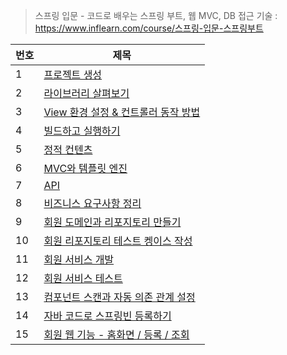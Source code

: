 > 스프링 입문 - 코드로 배우는 스프링 부트, 웹 MVC, DB 접근 기술 : https://www.inflearn.com/course/스프링-입문-스프링부트


| 번호 | 제목                                                                       |
|------|----------------------------------------------------------------------------|
| 1    | [프로젝트 생성](https://www.notion.so/hello-happy-world/01-53d1be0506f44cafb657703ae016a831?pvs=4)               |
| 2    | [라이브러리 살펴보기](https://www.notion.so/hello-happy-world/02-fbe527d422144dae8e4ab543a0352f8d?pvs=4)        |
| 3    | [View 환경 설정 & 컨트롤러 동작 방법](https://www.notion.so/hello-happy-world/03-View-95b5f92cf62f4b0e9e6cd022ae5bb5b3?pvs=4) |
| 4    | [빌드하고 실행하기](https://www.notion.so/hello-happy-world/04-fad8830fd5f1486399ed4e1989dda033?pvs=4)           |
| 5    | [정적 컨텐츠](https://www.notion.so/hello-happy-world/05-b1ba77fe865141d09e5212559a7557e3?pvs=4)               |
| 6    | [MVC와 템플릿 엔진](https://www.notion.so/hello-happy-world/06-MVC-4c622163cea347958426ec2ba4873a81?pvs=4)    |
| 7    | [API](https://www.notion.so/hello-happy-world/07-API-f143b34fd80940f896b9269bd06b9f74?pvs=4)                    |
| 8    | [비즈니스 요구사항 정리](https://www.notion.so/hello-happy-world/08-8a42e2aa38cc4ebba23833e795d90878?pvs=4)      |
| 9    | [회원 도메인과 리포지토리 만들기](https://www.notion.so/hello-happy-world/09-f63f282e16c243d2bccd604fd54a9afc?pvs=4) |
| 10   | [회원 리포지토리 테스트 켕이스 작성](https://www.notion.so/hello-happy-world/10-4a9555cd3cad422aaa579d728235a4b6?pvs=4) |
| 11   | [회원 서비스 개발](https://www.notion.so/hello-happy-world/11-20eb748bfa1d42c1b9233898e7720a49?pvs=4)         |
| 12   | [회원 서비스 테스트](https://www.notion.so/hello-happy-world/12-20129e5985684f26b6afea69a8068b3d?pvs=4)        |
| 13   | [컴포넌트 스캔과 자동 의존 관계 설정](https://www.notion.so/hello-happy-world/13-02e5f4a8a156421c9524fe0aa3a098b5?pvs=4) |
| 14   | [자바 코드로 스프링빈 등록하기](https://www.notion.so/hello-happy-world/14-fa6623bed86e4624beb59511e59fbc47?pvs=4) |
| 15   | [회원 웹 기능 - 홈화면 / 등록 / 조회](https://www.notion.so/hello-happy-world/15-94eeb960d65d4b4a960e4dd5c03e69b2?pvs=4) |
